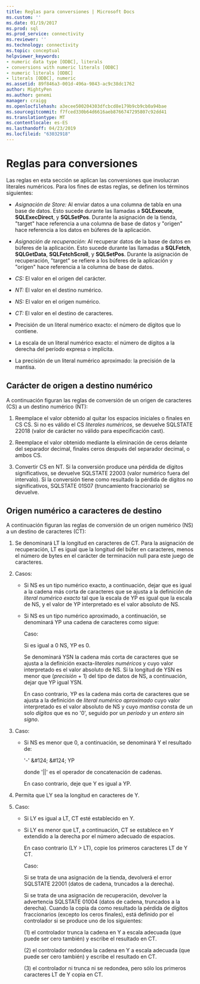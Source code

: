 ```yaml
---
title: Reglas para conversiones | Microsoft Docs
ms.custom: ''
ms.date: 01/19/2017
ms.prod: sql
ms.prod_service: connectivity
ms.reviewer: ''
ms.technology: connectivity
ms.topic: conceptual
helpviewer_keywords:
- numeric data type [ODBC], literals
- conversions with numeric literals [ODBC]
- numeric literals [ODBC]
- literals [ODBC], numeric
ms.assetid: 89f846a3-001d-496a-9843-ac9c38dc1762
author: MightyPen
ms.author: genemi
manager: craigg
ms.openlocfilehash: a3ecee500204303dfcbcd8e179b9cb9cb0a94bae
ms.sourcegitcommit: f7fced330b64d6616aeb8766747295807c92dd41
ms.translationtype: MT
ms.contentlocale: es-ES
ms.lasthandoff: 04/23/2019
ms.locfileid: "63032918"
---
```

# <a name="rules-for-conversions"></a>Reglas para conversiones
Las reglas en esta sección se aplican las conversiones que involucran literales numéricos. Para los fines de estas reglas, se definen los términos siguientes:  
  
-   *Asignación de Store:* Al enviar datos a una columna de tabla en una base de datos. Esto sucede durante las llamadas a **SQLExecute**, **SQLExecDirect**, y **SQLSetPos**. Durante la asignación de la tienda, "target" hace referencia a una columna de base de datos y "origen" hace referencia a los datos en búferes de la aplicación.  
  
-   *Asignación de recuperación:* Al recuperar datos de la base de datos en búferes de la aplicación. Esto sucede durante las llamadas a **SQLFetch**, **SQLGetData**, **SQLFetchScroll**, y **SQLSetPos**. Durante la asignación de recuperación, "target" se refiere a los búferes de la aplicación y "origen" hace referencia a la columna de base de datos.  
  
-   *CS:* El valor en el origen del carácter.  
  
-   *NT:* El valor en el destino numérico.  
  
-   *NS:* El valor en el origen numérico.  
  
-   *CT:* El valor en el destino de caracteres.  
  
-   Precisión de un literal numérico exacto: el número de dígitos que lo contiene.  
  
-   La escala de un literal numérico exacto: el número de dígitos a la derecha del período expresa o implícita.  
  
-   La precisión de un literal numérico aproximado: la precisión de la mantisa.  
  
## <a name="character-source-to-numeric-target"></a>Carácter de origen a destino numérico  
 A continuación figuran las reglas de conversión de un origen de caracteres (CS) a un destino numérico (NT):  
  
1.  Reemplace el valor obtenido al quitar los espacios iniciales o finales en CS CS. Si no es válido el CS *literales numéricos*, se devuelve SQLSTATE 22018 (valor de carácter no válido para especificación cast).  
  
2.  Reemplace el valor obtenido mediante la eliminación de ceros delante del separador decimal, finales ceros después del separador decimal, o ambos CS.  
  
3.  Convertir CS en NT. Si la conversión produce una pérdida de dígitos significativos, se devuelve SQLSTATE 22003 (valor numérico fuera del intervalo). Si la conversión tiene como resultado la pérdida de dígitos no significativos, SQLSTATE 01S07 (truncamiento fraccionario) se devuelve.  
  
## <a name="numeric-source-to-character-target"></a>Origen numérico a caracteres de destino  
 A continuación figuran las reglas de conversión de un origen numérico (NS) a un destino de caracteres (CT):  
  
1.  Se denominará LT la longitud en caracteres de CT. Para la asignación de recuperación, LT es igual que la longitud del búfer en caracteres, menos el número de bytes en el carácter de terminación null para este juego de caracteres.  
  
2.  Casos:  
  
    -   Si NS es un tipo numérico exacto, a continuación, dejar que es igual a la cadena más corta de caracteres que se ajusta a la definición de *literal numérico exacto* tal que la escala de YP es igual que la escala de NS, y el valor de YP interpretado es el valor absoluto de NS.  
  
    -   Si NS es un tipo numérico aproximado, a continuación, se denominará YP una cadena de caracteres como sigue:  
  
         Caso:  
  
         Si es igual a 0 NS, YP es 0.  
  
         Se denominará YSN la cadena más corta de caracteres que se ajusta a la definición exacta-*literales numéricos* y cuyo valor interpretado es el valor absoluto de NS. Si la longitud de YSN es menor que (*precisión* + 1) del tipo de datos de NS, a continuación, dejar que YP igual YSN.  
  
         En caso contrario, YP es la cadena más corta de caracteres que se ajusta a la definición de *literal numérico aproximado* cuyo valor interpretado es el valor absoluto de NS y cuyo *mantisa* consta de un solo *dígitos* que es no '0', seguido por un *período* y un *entero sin signo*.  
  
3.  Caso:  
  
    -   Si NS es menor que 0, a continuación, se denominará Y el resultado de:  
  
         '-' &AMP;#124; &AMP;#124; YP  
  
         donde '&#124;&#124;' es el operador de concatenación de cadenas.  
  
         En caso contrario, deje que Y es igual a YP.  
  
4.  Permita que LY sea la longitud en caracteres de Y.  
  
5.  Caso:  
  
    -   Si LY es igual a LT, CT esté establecido en Y.  
  
    -   Si LY es menor que LT, a continuación, CT se establece en Y extendido a la derecha por el número adecuado de espacios.  
  
         En caso contrario (LY > LT), copie los primeros caracteres LT de Y CT.  
  
         Caso:  
  
         Si se trata de una asignación de la tienda, devolverá el error SQLSTATE 22001 (datos de cadena, truncados a la derecha).  
  
         Si se trata de una asignación de recuperación, devolver la advertencia SQLSTATE 01004 (datos de cadena, truncados a la derecha). Cuando la copia da como resultado la pérdida de dígitos fraccionarios (excepto los ceros finales), está definido por el controlador si se produce uno de los siguientes:  
  
         (1) el controlador trunca la cadena en Y a escala adecuada (que puede ser cero también) y escribe el resultado en CT.  
  
         (2) el controlador redondea la cadena en Y a escala adecuada (que puede ser cero también) y escribe el resultado en CT.  
  
         (3) el controlador ni trunca ni se redondea, pero sólo los primeros caracteres LT de Y copia en CT.
